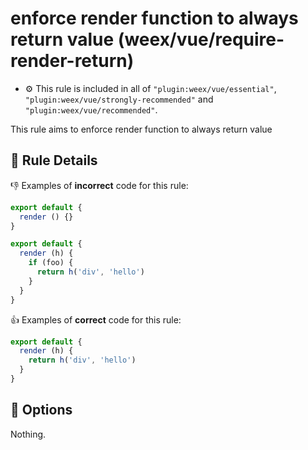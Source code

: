 # enforce render function to always return value (weex/vue/require-render-return)

- :gear: This rule is included in all of `"plugin:weex/vue/essential"`, `"plugin:weex/vue/strongly-recommended"` and `"plugin:weex/vue/recommended"`.

This rule aims to enforce render function to always return value

## :book: Rule Details

:-1: Examples of **incorrect** code for this rule:

```js
export default {
  render () {}
}
```

```js
export default {
  render (h) {
    if (foo) {
      return h('div', 'hello')
    }
  }
}
```

:+1: Examples of **correct** code for this rule:

```js
export default {
  render (h) {
    return h('div', 'hello')
  }
}
```

## :wrench: Options

Nothing.
